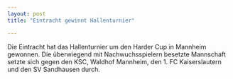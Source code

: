 ```yaml
---
layout: post
title: "Eintracht gewinnt Hallenturnier"

---
```


Die Eintracht hat das Hallenturnier um den Harder Cup in Mannheim gewonnen. Die überwiegend mit Nachwuchsspielern besetzte Mannschaft setzte sich gegen den KSC, Waldhof Mannheim, den 1. FC Kaiserslautern und den SV Sandhausen durch.


